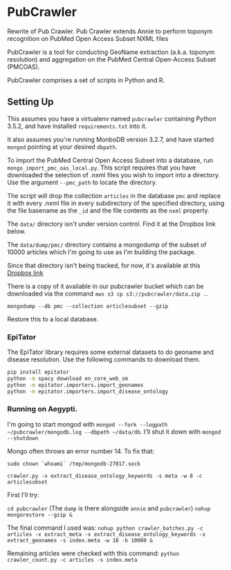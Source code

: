 # PubCrawler

Rewrite of Pub Crawler. Pub Crawler extends Annie to perform toponym recognition on PubMed Open Access Subset NXML files

PubCrawler is a tool for conducting GeoName extraction (a.k.a. toponym resolution) and aggregation on the PubMed Central Open-Access Subset (PMCOAS).

PubCrawler comprises a set of scripts in Python and R.

## Setting Up

This assumes you have a virtualenv named `pubcrawler` containing Python 3.5.2, and have installed `requirements.txt` into it.

It also assumes you're running MonboDB version 3.2.7, and have started `mongod` pointing at your desired `dbpath`.

To import the PubMed Central Open Access Subset into a database, run `mongo_import_pmc_oas_local.py`. This script requires that you have downloaded the selection of .nxml files you wish to import into a directory. Use the argument `--pmc_path` to locate the directory.

The script will drop the collection `articles` in the database `pmc` and replace it with every .nxml file in every subdirectory of the specified directory, using the file basename as the `_id` and the file contents as the `nxml` property.

The `data/` directory isn't under version control. Find it at the Dropbox link below.

The `data/dump/pmc/` directory contains a mongodump of the subset of 10000 articles which I'm going to use as I'm building the package.

Since that directory isn't being tracked, for now, it's available at this [Dropbox link](https://www.dropbox.com/sh/euraoigy8i17j32/AABEr6tmXamHcP22a6SpgMhpa?dl=0)

There is a copy of it available in our pubcrawler bucket which can be downloaded via the command `aws s3 cp s3://pubcrawler/data.zip .`.

```
mongodump --db pmc --collection articlesubset --gzip
```
Restore this to a local database.

### EpiTator

The EpiTator library requires some external datasets to do geoname and disease resolution.
Use the following commands to download them.

```bash
pip install epitator
python -m spacy download en_core_web_sm
python -m epitator.importers.import_geonames
python -m epitator.importers.import_disease_ontology
```

### Running on Aegypti.

I'm going to start mongod with `mongod --fork --logpath ~/pubcrawler/mongodb.log --dbpath ~/data/db`.
I'll shut it down with `mongod --shutdown`

Mongo often throws an error number 14. To fix that:
```
sudo chown `whoami` /tmp/mongodb-27017.sock
```

`crawler.py -x extract_disease_ontology_keywords -s meta -w 8 -c articlesubset`

First I'll try:

`cd pubcrawler` (The `dump` is there alongside `annie` and `pubcrawler`)
`nohup mongorestore --gzip &`

The final command I used was:
`nohup python crawler_batches.py -c articles -x extract_meta -x extract_disease_ontology_keywords -x extract_geonames -s index.meta -w 18 -b 10000 &`

Remaining articles were checked with this command:
`python crawler_count.py -c articles -s index.meta`